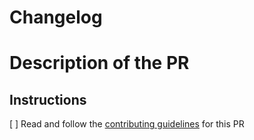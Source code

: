 # Changelog

# Description of the PR

## Instructions
[ ] Read and follow the [contributing guidelines](../blob/main/CONTRIBUTING.md) for this PR